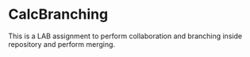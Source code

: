 ﻿# CalcBranching
This is a LAB assignment to perform collaboration and branching inside repository and perform merging.
